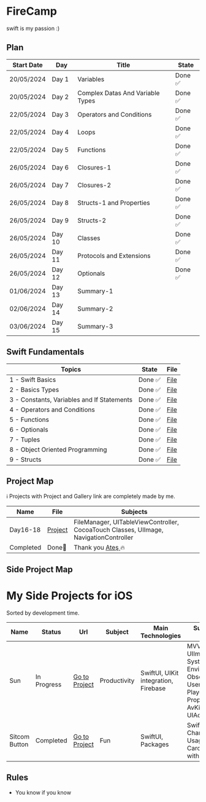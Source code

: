 # FireCamp
swift is my passion :) 

## Plan

| Start Date | Day | Title                              | State         | 
|------------|-----|------------------------------------| ------------- | 
| 20/05/2024 | Day 1 |Variables | Done ✅  |
| 20/05/2024 | Day 2 |Complex Datas And Variable Types | Done ✅  |
| 22/05/2024 | Day 3 |Operators and Conditions |  Done ✅ |
| 22/05/2024 | Day 4 |Loops | Done ✅ |
| 22/05/2024 | Day 5 |Functions |Done ✅ |
| 26/05/2024 | Day 6 |Closures-1 | Done ✅|
| 26/05/2024 | Day 7 |Closures-2| Done ✅  |
| 26/05/2024 | Day 8 |Structs-1 and Properties | Done ✅|
| 26/05/2024 | Day 9 |Structs-2 | Done ✅|
| 26/05/2024 | Day 10 |Classes | Done ✅|
| 26/05/2024 | Day 11 |Protocols and Extensions | Done ✅|
| 26/05/2024 | Day 12 |Optionals |Done ✅ |
| 01/06/2024 | Day 13 |Summary-1| |
| 02/06/2024 | Day 14 |Summary-2 |   |
| 03/06/2024 | Day 15 |Summary-3 | |

## Swift Fundamentals
| Topics                                       | State         | File          | 
| -------------------------------------------- | ------------- | ------------- | 
|  1 - Swift Basics                            | Done ✅       | <a href = "https://github.com/japsadev/FireCamp/blob/c0ed7b23dc46d7556c2ea2b24a36be94c8906f8d/SwiftBasics.md"> File </a> |
|  2 - Basics Types                            | Done ✅       | <a href = "https://github.com/japsadev/FireCamp/blob/bed85aa3d956cd9d218e1f05aa60fb523e64b898/BasicTypes.md"> File </a> |
|  3 - Constants, Variables and If Statements  | Done ✅       | <a href = "https://github.com/japsadev/FireCamp/blob/c7d56b8eaf350d42b9d18d8f75c04aea0bb0bb55/ConstantVariableAndIfStatements.md"> File </a> |
|  4 - Operators and Conditions                | Done ✅       | <a href = "https://github.com/japsadev/FireCamp/blob/6fc121c48653432d464138967e61bfd7616d5c30/OperatorsAndConditions.md"> File </a> |
|  5 - Functions                               | Done ✅       | <a href = "https://github.com/japsadev/FireCamp/blob/2441451a5d491401cd353989e98403dd3654de5c/Functions.md"> File </a> |
|  6 - Optionals                               | Done ✅       | <a href = "https://github.com/japsadev/FireCamp/blob/28f5f21b438fffb7a5e60283895ed75e3813e953/Optionals.md"> File </a> |
|  7 - Tuples                                  | Done ✅       | <a href = "https://github.com/japsadev/FireCamp/blob/9432d61e1f7dedf3146ac11848198cd42bed567a/Tuples.md"> File </a> |
|  8 - Object Oriented Programming             | Done ✅       | <a href = "https://github.com/japsadev/FireCamp/blob/c43087fa9b7fd2c78a8ac4bf6b6ea51eb87c46ba/ObjectOrientedProgramming.md"> File </a> |
|  9 - Structs                                 | Done ✅       | <a href = ""> File </a> |


## Project Map
ℹ️ Projects with Project and Gallery link are completely made by me.

| Name | File | Subjects |
| ---- | ---- | -------- |
| Day16-18 | <a href="https://github.com/japsadev/SitcomButton"> Project </a>| FileManager, UITableViewController, CocoaTouch Classes, UIImage, NavigationController |
| Completed | Done🎉 | Thank you <a href = "https://github.com/devmehmetates"> Ateş </a> 🔥|

## Side Project Map

# My Side Projects for iOS
Sorted by development time.

| Name | Status | Url | Subject | Main Technologies | Sub Technologies or Target |
| ---- | ------ | --- | ------- | ----------------- | ---------------- |
| Sun | In Progress |  <a href="https://github.com/japsadev/SitcomButton">Go to Project</a> | Productivity | SwiftUI, UIKit integration, Firebase | MVVM, WebKit, UIImagePicker, Auth-System, EnvironmentObjects, ObservedObjects, UserDefaults, Video-Player, Pure iOS Properties, Unit Tests, AvKit, 3D Touch, UIActitivityViewController |
| Sitcom Button | Completed | <a href="https://github.com/japsadev/SitcomButton">Go to Project</a> | Fun | SwiftUI, Packages | SwiftUI Animations, Charts, Custom-API Usage, 3D Touch, Carousel Views(Made with Native SwiftUI)|

## Rules

+ You know if you know
